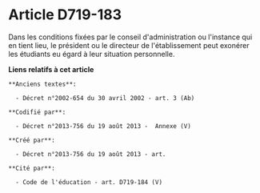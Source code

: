# Article D719-183

Dans les conditions fixées par le conseil d'administration ou l'instance qui en tient lieu, le président ou le directeur de
l'établissement peut exonérer les étudiants eu égard à leur situation personnelle.

**Liens relatifs à cet article**

	**Anciens textes**:

	  - Décret n°2002-654 du 30 avril 2002 - art. 3 (Ab)

	**Codifié par**:

	  - Décret n°2013-756 du 19 août 2013 -  Annexe (V)

	**Créé par**:

	  - Décret n°2013-756 du 19 août 2013 - art.

	**Cité par**:

	  - Code de l'éducation - art. D719-184 (V)
